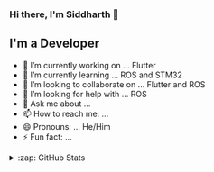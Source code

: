 ### Hi there, I'm Siddharth 👋


## I'm a Developer

- 🔭 I’m currently working on ... Flutter
- 🌱 I’m currently learning ... ROS and STM32
- 👯 I’m looking to collaborate on ...  Flutter and ROS
- 🤔 I’m looking for help with ... ROS
- 💬 Ask me about ...
- 📫 How to reach me: ... 
- 😄 Pronouns: ...  He/Him
- ⚡ Fun fact: ...

<details>
  <summary>:zap: GitHub Stats</summary>

  <img align="left" alt="Sid's GitHub Stats" src="https://github-readme-stats.codestackr.vercel.app/api?username=sid-5&show_icons=true&hide_border=true" />

</details>

